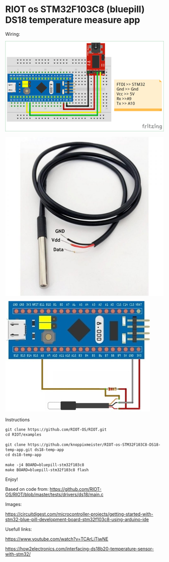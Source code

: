 # RIOT os STM32F103C8 (bluepill) DS18 temperature measure app

Wiring:

![----](docs/console.png)

![---](docs/ds18b20-waterproof-sensor.jpg)

![---](docs/DS18B20-STM32F103C-wiring.jpg)

Instructions

```
git clone https://github.com/RIOT-OS/RIOT.git
cd RIOT/examples

git clone https://github.com/knoppixmeister/RIOT-os-STM32F103C8-DS18-temp-app.git ds18-temp-app
cd ds18-temp-app

make -j4 BOARD=bluepill-stm32f103c8
make BOARD=bluepill-stm32f103c8 flash

```

Enjoy!

Based on code from: https://github.com/RIOT-OS/RIOT/blob/master/tests/drivers/ds18/main.c

Images:

https://circuitdigest.com/microcontroller-projects/getting-started-with-stm32-blue-pill-development-board-stm32f103c8-using-arduino-ide

Usefull links:

https://www.youtube.com/watch?v=TCArLiTjwNE

https://how2electronics.com/interfacing-ds18b20-temperature-sensor-with-stm32/

